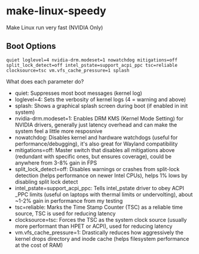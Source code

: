 # make-linux-speedy
Make Linux run very fast (NVIDIA Only)

## Boot Options
```
quiet loglevel=4 nvidia-drm.modeset=1 nowatchdog mitigations=off split_lock_detect=off intel_pstate=support_acpi_ppc tsc=reliable clocksource=tsc vm.vfs_cache_pressure=1 splash
```
What does each parameter do?
- quiet: Suppresses most boot messages (kernel log)
- loglevel=4: Sets the verbosity of kernel logs (4 = warning and above)
- splash: Shows a graphical splash screen during boot (if enabled in init system)
- nvidia-drm.modeset=1: Enables DRM KMS (Kernel Mode Setting) for NVIDIA drivers, generally just latency overhead and can make the system feel a little more resposnive
- nowatchdog: Disables kernel and hardware watchdogs (useful for performance/debugging), it's also great for Wayland compatibility
- mitigations=off: Master switch that disables all mitigations above (redundant with specific ones, but ensures coverage), could be anywhere from 3-8% gain in FPS
- split_lock_detect=off: Disables warnings or crashes from split-lock detection (helps performance on newer Intel CPUs), helps 1% lows by disabling split lock detect
- intel_pstate=support_acpi_ppc: Tells intel_pstate driver to obey ACPI _PPC limits (useful on laptops with thermal limits or undervolting), about ~1-2% gain in performance from my testing
- tsc=reliable: Marks the Time Stamp Counter (TSC) as a reliable time source, TSC is used for reducing latency
- clocksource=tsc: Forces the TSC as the system clock source (usually more performant than HPET or ACPI), used for reducing latency
- vm.vfs_cache_pressure=1: Drastically reduces how aggressively the kernel drops directory and inode cache (helps filesystem performance at the cost of RAM)
